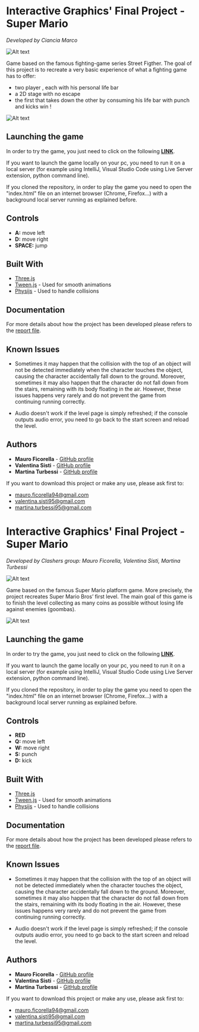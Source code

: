# Interactive Graphics' Final Project - Super Mario
*Developed by Ciancia Marco*

![Alt text](https://github.com/SapienzaInteractiveGraphicsCourse/final-project-interaphics-gractive/blob/master/Img/title.jpg)

Game based on the famous fighting-game series Street Figther.
The goal of this project is to recreate a very basic experience of what a fighting game has to offer:
- two player , each with his personal life bar
- a 2D stage with no escape
- the first that takes down the other by consuming his life bar with punch and kicks win !

![Alt text]()

## Launching the game

In order to try the game, you just need to click on the following [**LINK**](https://sapienzainteractivegraphicscourse.github.io/final-project-clashers/index.html).

If you want to launch the game locally on your pc, you need to run it on a local server (for example using IntelliJ, Visual Studio Code using Live Server extension, python command line).

If you cloned the repository, in order to play the game you need to open the "index.html" file on an internet browser (Chrome, Firefox...) with a background local server running as explained before.

## Controls

* **A:** move left
* **D:** move right
* **SPACE:** jump

## Built With

* [Three.js](https://threejs.org/)
* [Tween.js](https://github.com/tweenjs/tween.js) - Used for smooth animations
* [Physijs](https://chandlerprall.github.io/Physijs/) - Used to handle collisions

## Documentation

For more details about how the project has been developed please refers to the [report file](https://github.com/SapienzaInteractiveGraphicsCourse/final-project-clashers/blob/master/Documentation%20Final%20Project.pdf).

## Known Issues

* Sometimes it may happen that the collision with the top of an object will not be detected immediately when the character touches the object, causing the character accidentally fall down to the ground. Moreover, sometimes it may also happen that the character do not fall down from the stairs, remaining with its body floating in the air. However, these issues happens very rarely and do not prevent the game from continuing running correctly. 

* Audio doesn't work if the level page is simply refreshed; if the console outputs audio error, you need to go back to the start screen and reload the level.

## Authors

* **Mauro Ficorella** - [GitHub profile](https://github.com/mauroficorella)
* **Valentina Sisti** - [GitHub profile](https://github.com/ValeSisti)
* **Martina Turbessi** - [GitHub profile](https://github.com/martinaturbessi)

If you want to download this project or make any use, please ask first to:
* mauro.ficorella94@gmail.com
* valentina.sisti95@gmail.com
* martina.turbessi95@gmail.com


# Interactive Graphics' Final Project - Super Mario
*Developed by Clashers group: Mauro Ficorella, Valentina Sisti, Martina Turbessi*

![Alt text](https://github.com/SapienzaInteractiveGraphicsCourse/final-project-clashers/blob/master/img/title.png)

Game based on the famous Super Mario platform game. More precisely, the project recreates Super Mario Bros’ first level.
The main goal of this game is to finish the level collecting as many coins as possible without losing life against enemies (goombas). 

![Alt text](https://github.com/SapienzaInteractiveGraphicsCourse/final-project-clashers/blob/master/img/previewGame.png)

## Launching the game

In order to try the game, you just need to click on the following [**LINK**](https://sapienzainteractivegraphicscourse.github.io/final-project-clashers/index.html).

If you want to launch the game locally on your pc, you need to run it on a local server (for example using IntelliJ, Visual Studio Code using Live Server extension, python command line).

If you cloned the repository, in order to play the game you need to open the "index.html" file on an internet browser (Chrome, Firefox...) with a background local server running as explained before.

## Controls

* **RED**
* **Q:** move left
* **W:** move right
* **S:** punch
* **D:** kick

## Built With

* [Three.js](https://threejs.org/)
* [Tween.js](https://github.com/tweenjs/tween.js) - Used for smooth animations
* [Physijs](https://chandlerprall.github.io/Physijs/) - Used to handle collisions

## Documentation

For more details about how the project has been developed please refers to the [report file](https://github.com/SapienzaInteractiveGraphicsCourse/final-project-clashers/blob/master/Documentation%20Final%20Project.pdf).

## Known Issues

* Sometimes it may happen that the collision with the top of an object will not be detected immediately when the character touches the object, causing the character accidentally fall down to the ground. Moreover, sometimes it may also happen that the character do not fall down from the stairs, remaining with its body floating in the air. However, these issues happens very rarely and do not prevent the game from continuing running correctly. 

* Audio doesn't work if the level page is simply refreshed; if the console outputs audio error, you need to go back to the start screen and reload the level.

## Authors

* **Mauro Ficorella** - [GitHub profile](https://github.com/mauroficorella)
* **Valentina Sisti** - [GitHub profile](https://github.com/ValeSisti)
* **Martina Turbessi** - [GitHub profile](https://github.com/martinaturbessi)

If you want to download this project or make any use, please ask first to:
* mauro.ficorella94@gmail.com
* valentina.sisti95@gmail.com
* martina.turbessi95@gmail.com

